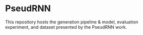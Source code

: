 # PseudRNN

This repository hosts the generation pipeline & model, evaluation experiment, and dataset presented by the PseudRNN work.
